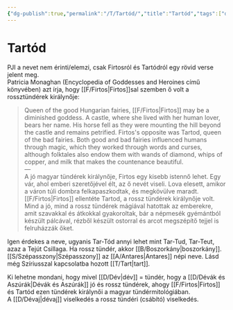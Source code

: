 ```yaml
---
{"dg-publish":true,"permalink":"/T/Tartód/","title":"Tartód","tags":["dg_uploaded"],"created":"2023-10-26T06:27","updated":"2023-10-26T06:27"}
---
```



# Tartód

PJI a nevet nem érinti/elemzi, csak Firtosról és Tartódról egy rövid verse jelent meg.  
Patricia Monaghan (Encyclopedia of Goddesses and Heroines című könyvében) azt írja, hogy [[F/Firtos\|Firtos]]sal szemben ő volt a rossztündérek királynője:  
> Queen of the good Hungarian fairies, [[F/Firtos\|Firtos]] may be a diminished goddess. A castle, where she lived with her human lover, bears her name. His horse fell as they were mounting the hill beyond the castle and remains petrified. Firtos's opposite was Tartod, queen of the bad fairies. Both good and bad fairies influenced humans through magic, which they worked through words and curses, although folktales also endow them with wands of diamond, whips of copper, and milk that makes the countenance beautiful.  
> —  
> A jó magyar tündérek királynője, Firtos egy kisebb istennő lehet. Egy vár, ahol emberi szeretőjével élt, az ő nevét viseli. Lova elesett, amikor a váron túli dombra felkapaszkodtak, és megkövülve maradt. [[F/Firtos\|Firtos]] ellentéte Tartod, a rossz tündérek királynője volt. Mind a jó, mind a rossz tündérek mágiával hatottak az emberekre, amit szavakkal és átkokkal gyakoroltak, bár a népmesék gyémántból készült pálcával, rézből készült ostorral és arcot megszépítő tejjel is felruházzák őket.  

Igen érdekes a neve, ugyanis Tar-Tód annyi lehet mint Tar-Tud, Tar-Teut, azaz a Tejút Csillaga. Ha rossz tündér, akkor [[B/Boszorkány\|boszorkány]]. [[S/Szépasszony\|Szépasszony]] az [[A/Antares\|Antares]] népi neve. Lásd még Szíriusszal kapcsolatba hozott [[T/Tart\|tart]].  

Ki lehetne mondani, hogy mivel [[D/Dév\|dév]] = tündér, hogy a [[D/Dévák és Aszúrák\|Dévák és Aszúrák]] jó és rossz tündérek, ahogy [[F/Firtos\|Firtos]] és Tartód ezen tündérek királynői a magyar tündérmitológiában.  
A [[D/Dévaj\|dévaj]] viselkedés a rossz tündéri (csábító) viselkedés.  